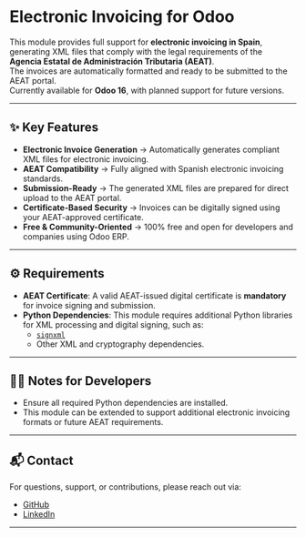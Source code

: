 # Electronic Invoicing for Odoo

This module provides full support for **electronic invoicing in Spain**, generating XML files that comply with the legal requirements of the **Agencia Estatal de Administración Tributaria (AEAT)**.  
The invoices are automatically formatted and ready to be submitted to the AEAT portal.  
Currently available for **Odoo 16**, with planned support for future versions.  

---

## ✨ Key Features
- **Electronic Invoice Generation** → Automatically generates compliant XML files for electronic invoicing.  
- **AEAT Compatibility** → Fully aligned with Spanish electronic invoicing standards.  
- **Submission-Ready** → The generated XML files are prepared for direct upload to the AEAT portal.  
- **Certificate-Based Security** → Invoices can be digitally signed using your AEAT-approved certificate.  
- **Free & Community-Oriented** → 100% free and open for developers and companies using Odoo ERP.  

---

## ⚙️ Requirements
- **AEAT Certificate**: A valid AEAT-issued digital certificate is **mandatory** for invoice signing and submission.  
- **Python Dependencies**: This module requires additional Python libraries for XML processing and digital signing, such as:  
  - [`signxml`](https://github.com/XML-Security/signxml)  
  - Other XML and cryptography dependencies.  

---

## 👨‍💻 Notes for Developers
- Ensure all required Python dependencies are installed.  
- This module can be extended to support additional electronic invoicing formats or future AEAT requirements.  

---

## 📬 Contact
For questions, support, or contributions, please reach out via:  

- [GitHub](https://github.com/nicomesa230)
- [LinkedIn](https://linkedin.com/in/nicolas-mesa-munoz) 

---
